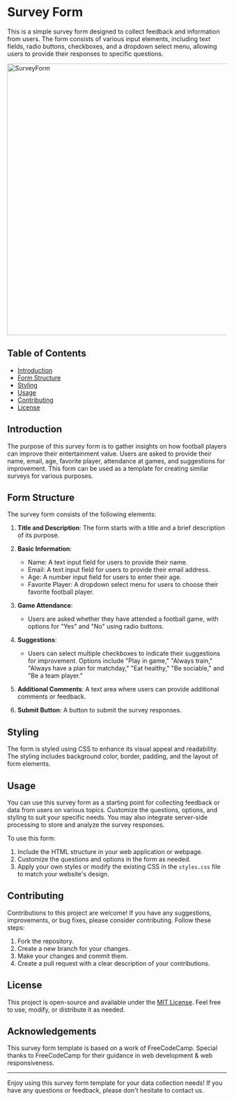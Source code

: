 # Survey Form

This is a simple survey form designed to collect feedback and information from users. The form consists of various input elements, including text fields, radio buttons, checkboxes, and a dropdown select menu, allowing users to provide their responses to specific questions.

<img width="623" alt="SurveyForm" src="https://github.com/YawBoah/SURVEY-FORM/assets/126890146/2c3a8b4c-188d-4a57-8565-34587d407780">


## Table of Contents

- [Introduction](#introduction)
- [Form Structure](#form-structure)
- [Styling](#styling)
- [Usage](#usage)
- [Contributing](#contributing)
- [License](#license)

## Introduction

The purpose of this survey form is to gather insights on how football players can improve their entertainment value. Users are asked to provide their name, email, age, favorite player, attendance at games, and suggestions for improvement. This form can be used as a template for creating similar surveys for various purposes.

## Form Structure

The survey form consists of the following elements:

1. **Title and Description**: The form starts with a title and a brief description of its purpose.

2. **Basic Information**:
   - Name: A text input field for users to provide their name.
   - Email: A text input field for users to provide their email address.
   - Age: A number input field for users to enter their age.
   - Favorite Player: A dropdown select menu for users to choose their favorite football player.

3. **Game Attendance**:
   - Users are asked whether they have attended a football game, with options for "Yes" and "No" using radio buttons.

4. **Suggestions**:
   - Users can select multiple checkboxes to indicate their suggestions for improvement. Options include "Play in game," "Always train," "Always have a plan for matchday," "Eat healthy," "Be sociable," and "Be a team player."

5. **Additional Comments**: A text area where users can provide additional comments or feedback.

6. **Submit Button**: A button to submit the survey responses.

## Styling

The form is styled using CSS to enhance its visual appeal and readability. The styling includes background color, border, padding, and the layout of form elements.

## Usage

You can use this survey form as a starting point for collecting feedback or data from users on various topics. Customize the questions, options, and styling to suit your specific needs. You may also integrate server-side processing to store and analyze the survey responses.

To use this form:
1. Include the HTML structure in your web application or webpage.
2. Customize the questions and options in the form as needed.
3. Apply your own styles or modify the existing CSS in the `styles.css` file to match your website's design.

## Contributing

Contributions to this project are welcome! If you have any suggestions, improvements, or bug fixes, please consider contributing. Follow these steps:

1. Fork the repository.
2. Create a new branch for your changes.
3. Make your changes and commit them.
4. Create a pull request with a clear description of your contributions.

## License

This project is open-source and available under the [MIT License](LICENSE). Feel free to use, modify, or distribute it as needed.

## Acknowledgements
This survey form template is based on a work of FreeCodeCamp.
Special thanks to FreeCodeCamp for their guidance in web development & web responsiveness.

---

Enjoy using this survey form template for your data collection needs! If you have any questions or feedback, please don't hesitate to contact us.
